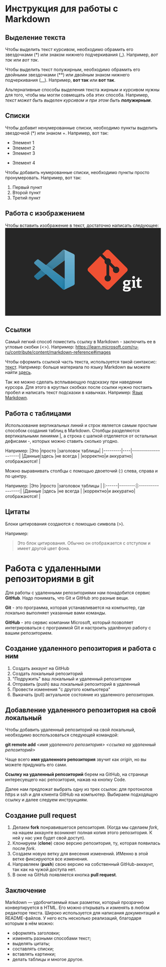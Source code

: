 #  Инструкция для работы с Markdown

## Выделение текста

Чтобы выделить текcт курсивом, необходимо обрамить его звездочками (*) или знаком нижнего подчеркивания (_). Например, *вот так* или _вот так_.

Чтобы выделить текст полужирным, необходимо обрамить его двойными звездочками (**) или двойным знаком нижнего подчеркивания (__). 
Например, **вот так** или __вот так__.

Альтернативные способы выделения текста жирным и курсивом нужны для того, чтобы мы могли совмещать оба этих способа. Например, _текст может быть выделен курсивом и при этом быть **полужирным**_.

## Списки

Чтобы добавит ненумерованные списки, необходимо пункты выделить звездочкой (*) или знаком +.
Например, вот так:
* Элемент 1
* Элемент 2
* Элемент 3
+ Элемент 4

Чтобы добавить нумерованные списки, необходимо пункты просто пронумеровать.
Например, вот так:
1. Первый пункт
2. Второй пункт
3. Третий пункт

## Работа с изображением

Чтобы вставить изображение в текст, достаточно написать следующее:
![VSCode и Git](/1_9kMbtzBCPCYkvITOxMqegQ.png)

## Ссылки

Самый легкий способ поместить ссылку в Markdown - заключить ее в угловые скобки (<>). Например:
<https://learn.microsoft.com/ru-ru/contribute/content/markdown-reference#images>

Чтобы оформить ссылкой часть текста, используется такой синтаксис: [текст](ссылка). Например: больше материала по языку Markdown вы можете найти [здесь](https://learn.microsoft.com/ru-ru/contribute/content/markdown-reference#images). 

Так же можно сделать всплывающую подсказку при наведении курсора. Для этого в круглых скобках после ссылки нужно постаить пробел и написать текст подсказки в кавычках. Например:
[Язык Markdown](https://learn.microsoft.com/ru-ru/contribute/content/markdown-reference#images/ "Всплывающая подсказка").

## Работа с таблицами

Использование вертикальных линий и строк является самым простым способом создания таблиц в Markdown. Столбцы разделяются вертикальными линиями |, а строка с шапкой отделяется от остальных дефисами -, которых можно ставить сколько угодно.

Например:
|Это   |просто  |заголовок таблицы|
|---------|----|---------------------|
|Данные|здесь   |не всегда        |
|корректно|и аккуратно|отображаются!         |

Можно выравнивать столбцы с помощью двоеточий (:) слева, справа и по центру.

Например:
|Это    |просто   |заголовок таблицы  |
|:------|--------:|:-----------------:|
|Данные |здесь    |не всегда          |
|корректно|и аккуратно|отображаются!  |

## Цитаты

Блоки цитирования создаются с помощью символа (>).

Например:

> Это блок цитирования. Обычно он отображается с отступом и имеет другой цвет фона.

# Работа с удаленными репозиториями в git

Для работы с удаленными репозиториями нам понадобится сервис **GitHub**. Надо понимать, что Git и GitHub это разные вещи.

**Git** - это программа, которая устанавливается на компьютер, где локально выполняет
указанные вами команды.

**GitHub** - это сервис компании Microsoft, который позволяет интегрироваться с
программой Git и настроить удалённую работу с вашим репозиторием.

## Создание удаленного репозитория и работа с ним

1. Создать аккаунт на GitHub
2. Создать локальный репозиторий
3. "Подружить" ваш локальный и удаленный репозитории
4. Отправить (push) ваш локальный репозиторий в удаленный
5. Провести изменения "с другого компьютера"
6. Выкачать (pull) актуальное состояние из удаленного репозитория.

## Добавление удаленного репозитория на свой локальный

Чтобы добавить удаленный репозиторий на свой локальный, необходимо воспользоваться следующей командой:

**git remote add** *<имя удаленного репозитория> <ссылка на удаленный репозиторий>*

Чаще всего **имя удаленного репозитория** звучит как *origin*, но вы можете придумать его сами.

**Ссылку на удаленный репозиторий** берем на GitHub, на странице интересуещего нас репозитория, нажав на кнопку Code.

Далее нам предложат выбрать одну из трех ссылок: для протоколов https и ssh и для клиента GitHub на компьютер. Выбираем подходящую ссылку и далее следуем инструкциям.

## Создание **pull request**

1. Делаем **fork** понравившегося репозитория. (Когда мы сделаем *fork*, на нашем аккаунте возникнет полная копия этого репозитория. К ней у нас уже будет свой доступ).
2. Клонируем (**clone**) свою версию репозитория, ту, которая появилась после *fork*.
3. Создаем новую ветку для внесения изменений. ИМенно в этой ветке фиксируются все изменения.
4. Направляем (**push**) свою версию на собственный GitHub-аккаунт, так как на чужой доступа нет.
5. В окне на GitHub появляется кнопка **pull request**.

## Заключение

Markdown — удобочитаемый язык разметки, который прозрачно конвертируется в HTML. Его можно открывать и изменять в любом редакторе текста. Широко используется для написания документаций и README-файлов. У него есть несколько реализаций, благодаря которым в нём можно:

* оформлять заголовки;
* изменять разными способами текст;
* выделять цитаты;
* составлять списки;
* вставлять картинки;
* делать таблицы и многое другое.

